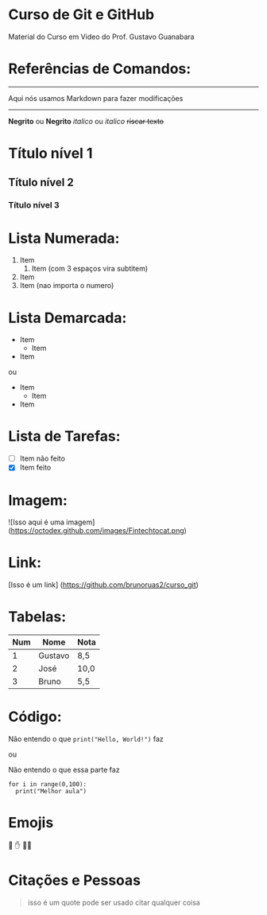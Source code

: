 # Curso de Git e GitHub
 Material do Curso em Video do Prof. Gustavo Guanabara

# Referências de Comandos:
---
Aqui nós usamos Markdown para fazer modificações
***

**Negrito** ou __Negrito__
*italico* ou _italico_
~~riscar texto~~

# Título nível 1
## Título nível 2
### Título nível 3

# Lista Numerada:
1. Item
   1. Item (com 3 espaços vira subtitem)
3. Item
5. Item (nao importa o numero)


# Lista Demarcada:
* Item
   * Item
* Item

ou

- Item
   - Item
- Item

# Lista de Tarefas:
- [ ] Item não feito
- [x] Item feito

# Imagem:
![Isso aqui é uma imagem] (https://octodex.github.com/images/Fintechtocat.png)

# Link:
[Isso é um link] (https://github.com/brunoruas2/curso_git)


# Tabelas:
Num | Nome | Nota
---|---|---
1|Gustavo|8,5
2|José|10,0
3|Bruno|5,5

# Código:
Não entendo o que `print("Hello, World!")` faz

ou

Não entendo o que essa parte faz

``` 
for i in range(0,100):
  print("Melhor aula")

```

# Emojis
:vulcan_salute:
:hand:
:service_dog:

# Citações e Pessoas
> isso é um quote
> pode ser usado citar qualquer coisa
